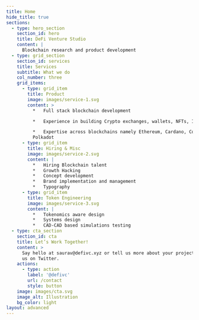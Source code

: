 ```yaml
---
title: Home
hide_title: true
sections:
  - type: hero_section
    section_id: hero
    title: DeFi Venture Studio
    content: |
      Blockchain research and product development
  - type: grid_section
    section_id: services
    title: Services
    subtitle: What we do
    col_number: three
    grid_items:
      - type: grid_item
        title: Product
        image: images/service-1.svg
        content: >
          *   Full stack blockchain development

          *   Experience in building Crypto exchanges, wallets, NFTs, ICOs, IDOs

          *   Expertise across blockchains namely Ethereum, Cardano, Cosmos &
          Polkadot
      - type: grid_item
        title: Hiring & Misc
        image: images/service-2.svg
        content: |
          *   Hiring Blockchain talent
          *   Growth Hacking
          *   Concept development
          *   Brand implementation and management
          *   Typography
      - type: grid_item
        title: Token Engineering
        image: images/service-3.svg
        content: |
          *   Tokenomics aware design
          *   Systems design
          *   CAD-CAD based simulations testing
  - type: cta_section
    section_id: cta
    title: Let’s Work Together!
    content: >
      Say hello at saurav@defivc.xyz or tell us more about your project by DMing
      us on Twitter.
    actions:
      - type: action
        label: '@defivc'
        url: /contact
        style: button
    image: images/cta.svg
    image_alt: Illustration
    bg_color: light
layout: advanced
---
```

